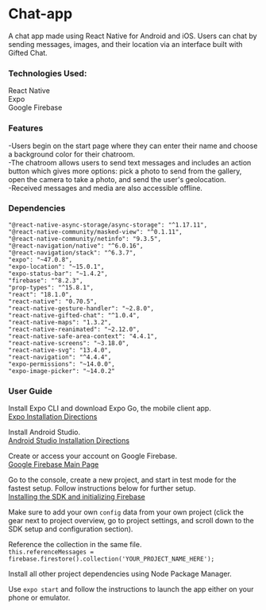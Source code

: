 # Chat-app
A chat app made using React Native for Android and iOS.
Users can chat by sending messages, images, and their location via an interface built with Gifted Chat. 

### Technologies Used:
React Native  
Expo  
Google Firebase  

### Features
-Users begin on the start page where they can enter their name and choose a background color for their chatroom.   
-The chatroom allows users to send text messages and includes an action button which gives more options: pick a photo to send from the gallery, open the camera to take a photo, and send the user's geolocation.   
-Received messages and media are also accessible offline.   

### Dependencies
    "@react-native-async-storage/async-storage": "^1.17.11",
    "@react-native-community/masked-view": "^0.1.11",
    "@react-native-community/netinfo": "9.3.5",
    "@react-navigation/native": "^6.0.16",
    "@react-navigation/stack": "^6.3.7",
    "expo": "~47.0.8",
    "expo-location": "~15.0.1",
    "expo-status-bar": "~1.4.2",
    "firebase": "^8.2.3",
    "prop-types": "^15.8.1",
    "react": "18.1.0",
    "react-native": "0.70.5",
    "react-native-gesture-handler": "~2.8.0",
    "react-native-gifted-chat": "^1.0.4",
    "react-native-maps": "1.3.2",
    "react-native-reanimated": "~2.12.0",
    "react-native-safe-area-context": "4.4.1",
    "react-native-screens": "~3.18.0",
    "react-native-svg": "13.4.0",
    "react-navigation": "^4.4.4",
    "expo-permissions": "~14.0.0",
    "expo-image-picker": "~14.0.2"

### User Guide
Install Expo CLI and download Expo Go, the mobile client app.  
[Expo Installation Directions](https://docs.expo.dev/get-started/installation/#expo-cli)  

Install Android Studio.   
[Android Studio Installation Directions](https://developer.android.com/studio/install)  

Create or access your account on Google Firebase.   
[Google Firebase Main Page](https://firebase.google.com/)  

Go to the console, create a new project, and start in test mode for the fastest setup. Follow instructions below for further setup.  
[Installing the SDK and initializing Firebase](https://firebase.google.com/docs/web/setup)  

Make sure to add your own `config` data from your own project (click the gear next to project overview, go to project settings, and scroll down to the SDK setup and configuration section).  

Reference the collection in the same file.   
`this.referenceMessages = firebase.firestore().collection('YOUR_PROJECT_NAME_HERE');`  
  
Install all other project dependencies using Node Package Manager.  

Use `expo start` and follow the instructions to launch the app either on your phone or emulator.   